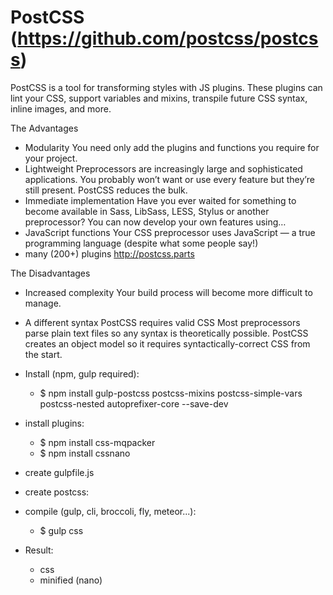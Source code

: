 PostCSS (https://github.com/postcss/postcss)
==============

PostCSS is a tool for transforming styles with JS plugins. These plugins can lint your CSS, support variables and mixins, transpile future CSS syntax, inline images, and more.


The Advantages

- Modularity
You need only add the plugins and functions you require for your project.
- Lightweight
Preprocessors are increasingly large and sophisticated applications. You probably won’t want or use every feature but they’re still present. PostCSS reduces the bulk.
- Immediate implementation
Have you ever waited for something to become available in Sass, LibSass, LESS, Stylus or another preprocessor? You can now develop your own features using…
- JavaScript functions
Your CSS preprocessor uses JavaScript — a true programming language (despite what some people say!)
- many (200+) plugins http://postcss.parts
 
The Disadvantages

- Increased complexity
Your build process will become more difficult to manage.
- A different syntax
PostCSS requires valid CSS
Most preprocessors parse plain text files so any syntax is theoretically possible. PostCSS creates an object model so it requires syntactically-correct CSS from the start.


- Install (npm, gulp required):
	- $ npm install gulp-postcss postcss-mixins postcss-simple-vars postcss-nested autoprefixer-core --save-dev

- install plugins:
	- $ npm install css-mqpacker
	- $ npm install cssnano


- create gulpfile.js
- create postcss:
- compile (gulp, cli, broccoli, fly, meteor...):
	- $ gulp css

- Result: 
	- css
	- minified (nano)

